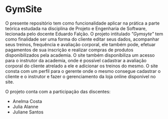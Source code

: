 # GymSite
O presente repositório tem como funcionalidade aplicar na prática a parte teórica estudada na disciplina de Projeto e Engenharia de Software, lecionada pelo docente Eduardo Falção. O projeto intitulado _"Gymsyte"_ tem como finalidade ser uma forma do cliente editar seus dados, acompanhar seus treinos, frequência e avaliação corporal, ele também pode, efetuar pagamentos de sua inscrição e realizar compras de produtos disponibilizados pela academia. O site também disponibiliza um acesso para o instrutor da academia, onde é possível cadastrar a avaliação corporal do cliente atrelado a ele e adicionar os treinos do mesmo. O site consta com um perfil para o gerente onde o mesmo consegue cadastrar o cliente e o instrutor e fazer o gerenciamento da loja online disponível no site.

O projeto conta com a participação das discentes:
+ Anelma Costa
+ Julia Alanne
+ Juliane Santos
